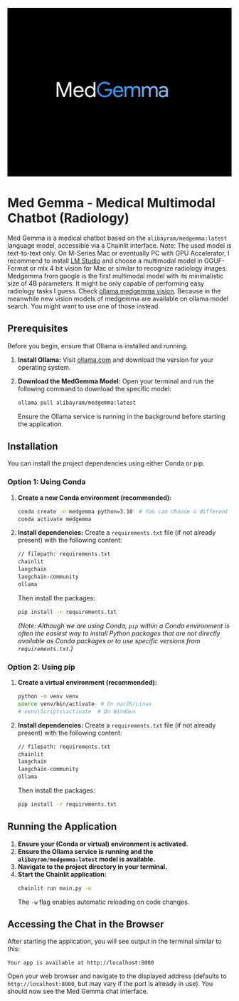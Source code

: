 ![Med Gemma Logo](./medgemma.jpeg)

# Med Gemma - Medical Multimodal Chatbot (Radiology)

Med Gemma is a medical chatbot based on the `alibayram/medgemma:latest` language model, accessible via a Chainlit interface. Note: The used model is text-to-text only. On M-Series Mac or eventually PC with GPU Accelerator, I recommend to install [LM Studio](https://lmstudio.ai) and choose a multimodal model in GGUF-Format or mlx 4 bit vision for Mac or similar to recognize radiology images. Medgemma from google is the first multimodal model with its minimalistic size of 4B parameters. It might be only capable of performing easy radiology tasks I guess. Check [ollama medgemma vision](https://ollama.com/search?q=medgemma). Because in the meanwhile new vision models of medgemma are available on ollama model search. You might want to use one of those instead.

## Prerequisites

Before you begin, ensure that Ollama is installed and running.

1.  **Install Ollama:**
    Visit [ollama.com](https://ollama.com/download) and download the version for your operating system.

2.  **Download the MedGemma Model:**
    Open your terminal and run the following command to download the specific model:
    ```bash
    ollama pull alibayram/medgemma:latest
    ```
    Ensure the Ollama service is running in the background before starting the application.

## Installation

You can install the project dependencies using either Conda or pip.

### Option 1: Using Conda

1.  **Create a new Conda environment (recommended):**
    ```bash
    conda create -n medgemma python=3.10  # You can choose a different Python version if desired
    conda activate medgemma
    ```

2.  **Install dependencies:**
    Create a `requirements.txt` file (if not already present) with the following content:
    ```txt
    // filepath: requirements.txt
    chainlit
    langchain
    langchain-community
    ollama
    ```
    Then install the packages:
    ```bash
    pip install -r requirements.txt
    ```
    *(Note: Although we are using Conda, `pip` within a Conda environment is often the easiest way to install Python packages that are not directly available as Conda packages or to use specific versions from `requirements.txt`.)*

### Option 2: Using pip

1.  **Create a virtual environment (recommended):**
    ```bash
    python -m venv venv
    source venv/bin/activate  # On macOS/Linux
    # venv\Scripts\activate  # On Windows
    ```

2.  **Install dependencies:**
    Create a `requirements.txt` file (if not already present) with the following content:
    ```txt
    // filepath: requirements.txt
    chainlit
    langchain
    langchain-community
    ollama
    ```
    Then install the packages:
    ```bash
    pip install -r requirements.txt
    ```

## Running the Application

1.  **Ensure your (Conda or virtual) environment is activated.**
2.  **Ensure the Ollama service is running and the `alibayram/medgemma:latest` model is available.**
3.  **Navigate to the project directory in your terminal.**
4.  **Start the Chainlit application:**
    ```bash
    chainlit run main.py -w
    ```
    The `-w` flag enables automatic reloading on code changes.

## Accessing the Chat in the Browser

After starting the application, you will see output in the terminal similar to this:

```
Your app is available at http://localhost:8000
```

Open your web browser and navigate to the displayed address (defaults to `http://localhost:8000`, but may vary if the port is already in use). You should now see the Med Gemma chat interface.
